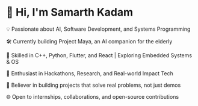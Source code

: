 # 👋 Hi, I'm Samarth Kadam

💡 Passionate about AI, Software Development, and Systems Programming

🛠️ Currently building Project Maya, an AI companion for the elderly

💬 Skilled in C++, Python, Flutter, and React | Exploring Embedded Systems & OS

🚀 Enthusiast in Hackathons, Research, and Real-world Impact Tech

🎯 Believer in building projects that solve real problems, not just demos

🌐 Open to internships, collaborations, and open-source contributions
